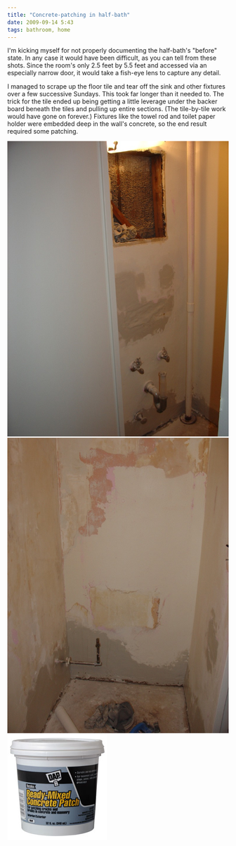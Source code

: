 ```yaml
---
title: "Concrete-patching in half-bath"
date: 2009-09-14 5:43
tags: bathroom, home
---
```


I'm kicking myself for not properly documenting the half-bath's "before" state. In any case it would have been difficult, as you can tell from these shots. Since the room's only 2.5 feet by 5.5 feet and accessed via an especially narrow door, it would take a fish-eye lens to capture any detail.

I managed to scrape up the floor tile and tear off the sink and other fixtures over a few successive Sundays. This took far longer than it needed to. The trick for the tile ended up being getting a little leverage under the backer board beneath the tiles and pulling up entire sections. (The tile-by-tile work would have gone on forever.) Fixtures like the towel rod and toilet paper holder were embedded deep in the wall's concrete, so the end result required some patching.

<img src="/images/2009-09-14-concrete-patching.jpg" alt="concrete patching" />

<img src="/images/2009-09-14-concrete-patching2.jpg" alt="concrete patching" />

<img src="/images/2009-09-14-concrete-patch.jpg" alt="concrete patch" />
